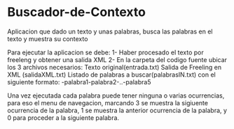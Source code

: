 # Buscador-de-Contexto
Aplicacion que dado un texto y unas palabras, busca las palabras en el texto y muestra su contexto

Para ejecutar la aplicacion se debe:
	1- Haber procesado el texto por freeleng y obtener una salida XML
	2- En la carpeta del codigo fuente ubicar los 3 archivos necesarios:
		 Texto original(entrada.txt)
		 Salida de Freeling en XML (salidaXML.txt)
		 Listado de palabras a buscar(palabrasIN.txt) con el siguiente formato:
			-palabra1-palabra2-..-palabra5 

Una vez ejecutada cada palabra puede tener ninguna o varias ocurrencias, para eso el menu
de navegacion, marcando 3 se muestra la sigiuente ocurrencia de la palabra, 1 se muestra
la anterior ocurrencia de la palabra, y 0 para proceder a la siguiente palabra. 
